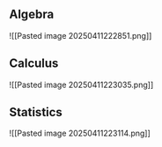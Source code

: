 ## Algebra
![[Pasted image 20250411222851.png]]

## Calculus
![[Pasted image 20250411223035.png]]

## Statistics
![[Pasted image 20250411223114.png]]
